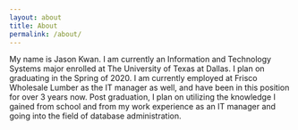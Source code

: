 ```yaml
---
layout: about
title: About
permalink: /about/
---
```


My name is Jason Kwan. I am currently an Information and Technology Systems major enrolled at The University of Texas at Dallas. I plan on graduating in the Spring of 2020. I am currently employed at Frisco Wholesale Lumber as the IT manager as well, and have been in this position for over 3 years now. Post graduation, I plan on utilizing the knowledge I gained from school and from my work experience as an IT manager and going into the field of database administration.

